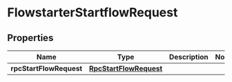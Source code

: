 # FlowstarterStartflowRequest

## Properties
Name | Type | Description | Notes
------------ | ------------- | ------------- | -------------
**rpcStartFlowRequest** | [**RpcStartFlowRequest**](RpcStartFlowRequest.md) |  | 
